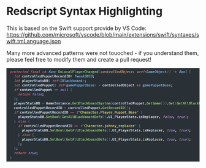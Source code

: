 # Redscript Syntax Highlighting

This is based on the Swift support provide by VS Code: https://github.com/microsoft/vscode/blob/main/extensions/swift/syntaxes/swift.tmLanguage.json

Many more advanced patterns were not touoched - if you understand them, please feel free to modify them and create a pull request!

![preview](https://github.com/jackhumbert/redscript-syntax-highlighting/raw/master/images/preview.png)